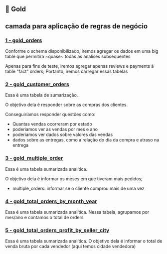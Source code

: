 ## 🥇 Gold

**camada para aplicação de regras de negócio**
---

### [1 - gold_orders](https://github.com/gustavocrod/databricks-data-engineering/blob/main/project_ecommerce_olist/3%20-%20Gold/gold_orders.ipynb)
Conforme o schema disponibilizado, iremos agregar os dados em uma big table que permitirá ~quase~ todas as analises subsequentes

Apenas para fins de teste, iremos agregar apenas reviews e payments à table "fact" orders;
Portanto, iremos carregar essas tabelas

### [2 - gold_customer_orders](https://dbc-95ac872f-197a.cloud.databricks.com/?o=3400972147665339#notebook/4240245637785921/command/4240245637786376)
Essa é uma tabela de sumarização.

O objetivo dela é responder sobre as compras dos clientes.

Conseguiríamos responder questões como:
 - Quantas vendas ocorreram por estado
 - poderiamos ver as vendas por mes e ano
 - poderiamos ver dados sobre valores das vendas
 - dados sobre as entregas, como a relação do dia da compra e atraso na entrega

### [3 - gold_multiple_order](https://github.com/gustavocrod/databricks-data-engineering/blob/main/project_ecommerce_olist/3%20-%20Gold/gold_multiple_orders.ipynb)
Essa é uma tabela sumarizada analítica.

O objetivo dela é informar os meses em que tiveram mais pedidos;
 - multiple_orders: informar se o cliente comprou mais de uma vez

### [4 - gold_total_orders_by_month_year](https://github.com/gustavocrod/databricks-data-engineering/blob/main/project_ecommerce_olist/3%20-%20Gold/gold_total_orders_month_year.ipynb)
Essa é uma tabela sumarizada analítica.
Nessa tabela, agrupamos por mes/ano e contamos o total de orders

### [5 - gold_total_orders_profit_by_seller_city](https://github.com/gustavocrod/databricks-data-engineering/blob/main/project_ecommerce_olist/3%20-%20Gold/gold_total_orders_profit_by_seller_city.ipynb)
Essa é uma tabela sumarizada analítica.
O objetivo dela é informar o total de venda bruta por cada vendedor (aqui temos cidade vendedora)
